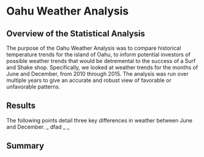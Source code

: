 # Oahu Weather Analysis

## Overview of the Statistical Analysis

The purpose of the Oahu Weather Analysis was to compare historical temperature trends for the island of Oahu, to inform potential investors of possible weather trends that would be detremental to the success of a Surf and Shake shop. Specifically, we looked at weather trends for the months of June and December, from 2010 through 2015. The analysis was run over multiple years to give an accurate and robust view of favorable or unfavorable patterns. 

## Results

  The following points detail three key differences in weather between June and December.
_ dfad
_
_


## Summary

